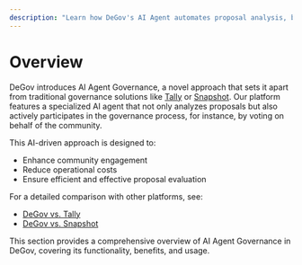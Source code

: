 ```yaml
---
description: "Learn how DeGov's AI Agent automates proposal analysis, boosts participation, and streamlines decentralized governance."
---
```


# Overview

DeGov introduces AI Agent Governance, a novel approach that sets it apart from traditional governance solutions like [Tally](https://www.tally.xyz) or [Snapshot](https://snapshot.org). Our platform features a specialized AI agent that not only analyzes proposals but also actively participates in the governance process, for instance, by voting on behalf of the community.

This AI-driven approach is designed to:

- Enhance community engagement
- Reduce operational costs
- Ensure efficient and effective proposal evaluation

For a detailed comparison with other platforms, see:

- [DeGov vs. Tally](../../faqs.md#whats-the-difference-between-degovai-and-tally)
- [DeGov vs. Snapshot](../../faqs.md#whats-the-difference-between-degovai-and-snapshot)

This section provides a comprehensive overview of AI Agent Governance in DeGov, covering its functionality, benefits, and usage.

